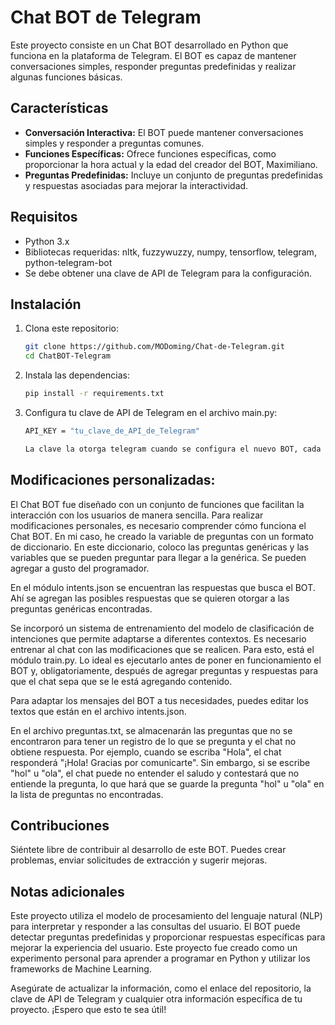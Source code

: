 # Chat BOT de Telegram

Este proyecto consiste en un Chat BOT desarrollado en Python que funciona en la plataforma de Telegram. El BOT es capaz de mantener conversaciones simples, responder preguntas predefinidas y realizar algunas funciones básicas.

## Características

- **Conversación Interactiva:** El BOT puede mantener conversaciones simples y responder a preguntas comunes.
- **Funciones Específicas:** Ofrece funciones específicas, como proporcionar la hora actual y la edad del creador del BOT, Maximiliano.
- **Preguntas Predefinidas:** Incluye un conjunto de preguntas predefinidas y respuestas asociadas para mejorar la interactividad.

## Requisitos

- Python 3.x
- Bibliotecas requeridas: nltk, fuzzywuzzy, numpy, tensorflow, telegram, python-telegram-bot
- Se debe obtener una clave de API de Telegram para la configuración.

## Instalación

1. Clona este repositorio:

   ```bash
   git clone https://github.com/MODoming/Chat-de-Telegram.git
   cd ChatBOT-Telegram

2. Instala las dependencias:

    ```bash
    pip install -r requirements.txt

3. Configura tu clave de API de Telegram en el archivo main.py:

    ```bash
    API_KEY = "tu_clave_de_API_de_Telegram"
    
    La clave la otorga telegram cuando se configura el nuevo BOT, cada uno tiene una clave única.

## Modificaciones personalizadas:

El Chat BOT fue diseñado con un conjunto de funciones que facilitan la interacción con los usuarios de manera sencilla. Para realizar modificaciones personales, es necesario comprender cómo funciona el Chat BOT. En mi caso, he creado la variable de preguntas con un formato de diccionario. En este diccionario, coloco las preguntas genéricas y las variables que se pueden preguntar para llegar a la genérica. Se pueden agregar a gusto del programador.

En el módulo intents.json se encuentran las respuestas que busca el BOT. Ahí se agregan las posibles respuestas que se quieren otorgar a las preguntas genéricas encontradas.

Se incorporó un sistema de entrenamiento del modelo de clasificación de intenciones que permite adaptarse a diferentes contextos. Es necesario entrenar al chat con las modificaciones que se realicen. Para esto, está el módulo train.py. Lo ideal es ejecutarlo antes de poner en funcionamiento el BOT y, obligatoriamente, después de agregar preguntas y respuestas para que el chat sepa que se le está agregando contenido.

Para adaptar los mensajes del BOT a tus necesidades, puedes editar los textos que están en el archivo intents.json.

En el archivo preguntas.txt, se almacenarán las preguntas que no se encontraron para tener un registro de lo que se pregunta y el chat no obtiene respuesta. Por ejemplo, cuando se escriba "Hola", el chat responderá "¡Hola! Gracias por comunicarte". Sin embargo, si se escribe "hol" u "ola", el chat puede no entender el saludo y contestará que no entiende la pregunta, lo que hará que se guarde la pregunta "hol" u "ola" en la lista de preguntas no encontradas.

## Contribuciones
Siéntete libre de contribuir al desarrollo de este BOT. Puedes crear problemas, enviar solicitudes de extracción y sugerir mejoras.

## Notas adicionales
Este proyecto utiliza el modelo de procesamiento del lenguaje natural (NLP) para interpretar y responder a las consultas del usuario.
El BOT puede detectar preguntas predefinidas y proporcionar respuestas específicas para mejorar la experiencia del usuario.
Este proyecto fue creado como un experimento personal para aprender a programar en Python y utilizar los frameworks de Machine Learning.


Asegúrate de actualizar la información, como el enlace del repositorio, la clave de API de Telegram y cualquier otra información específica de tu proyecto. ¡Espero que esto te sea útil!
